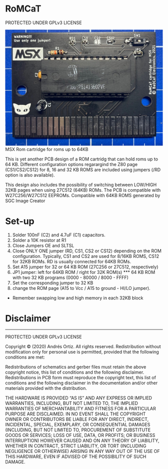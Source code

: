 # RoMCaT
PROTECTED UNDER GPLv3 LICENSE


![alt text](https://github.com/andortizg/RoMCaT/blob/main/romcat_pic.jpg?raw=true)
MSX Rom cartridge for roms up to 64KB

This is yet another PCB design of a ROM cartridg that can hold roms up to 64 KB. Different configuration options regarargind the Z80 page (CS1/CS2/CS12) for 8, 16 and 32 KB ROMS are included using jumpers (/RD option is also available).

This design also includes the possibility of switching between LOW/HIGH 32KB pages when using 27C512 (64KB) ROMs.
The PCB is compatible with W27C256/W27C512 EEPROMs.
Compatible with 64KB ROMS generated by SGC Image Creator

# Set-up

1) Solder 100nF (C2) and 4.7uF (C1) capacitors. 
2) Solder a 10K resistor at R1
2) Close Jumpers OE and SLTSL
3) Close ONLY ONE jumper (RD, CS1, CS2 or CS12) depending on the ROM configuration. Typically, CS1 and CS2 are used for 8/16KB ROMS, CS12 for 32KB ROMs. RD is usually connected for 64KB ROMs.
4) Set A15 jumper for 32 or 64 KB ROM (27C256 or 27C512, respectively)
5) JP1 jumper: left for 64KB ROM / right for 32K ROM(s)
*** 64 KB ROM with two 32 KB programs (0000 - 80000 / 8000 - FFFF)
1) Set the corresponding jumper to 32 KB
2)  change the ROM page (A15 to Vcc / A15 to ground - HI/LO jumper).

* Remember swapping low and high memory in each 32KB block


# Disclaimer
--------------

PROTECTED UNDER GPLv3 LICENSE

Copyright © (2020) Andrés Ortiz. All rights reserved.
Redistribution without modification only for personal use is permitted, provided that the following conditions are met:

Redistributions of schematics and gerber files must retain the above copyright notice, this list of conditions and the following disclaimer.
Redistributions in PCB form must reproduce the copyright text, this list of conditions and the following disclaimer in the documentation and/or other materials provided with the distribution.

THE HARDWARE IS PROVIDED “AS IS” AND ANY EXPRESS OR IMPLIED WARRANTIES, INCLUDING, BUT NOT LIMITED TO, THE IMPLIED
WARRANTIES OF MERCHANTABILITY AND FITNESS FOR A PARTICULAR PURPOSE ARE DISCLAIMED. IN NO EVENT SHALL THE COPYRIGHT
OWNER OR CONTRIBUTORS BE LIABLE FOR ANY DIRECT, INDIRECT, INCIDENTAL, SPECIAL, EXEMPLARY, OR CONSEQUENTIAL DAMAGES
(INCLUDING, BUT NOT LIMITED TO, PROCUREMENT OF SUBSTITUTE GOODS OR SERVICES; LOSS OF USE, DATA, OR PROFITS; OR
BUSINESS INTERRUPTION) HOWEVER CAUSED AND ON ANY THEORY OF LIABILITY, WHETHER IN CONTRACT, STRICT LIABILITY, OR
TORT (INCLUDING NEGLIGENCE OR OTHERWISE) ARISING IN ANY WAY OUT OF THE USE OF THIS HARDWARE, EVEN IF ADVISED OF
THE POSSIBILITY OF SUCH DAMAGE.


